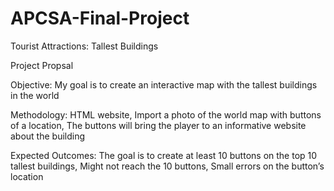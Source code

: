 # APCSA-Final-Project
Tourist Attractions: Tallest Buildings


Project Propsal

Objective:
My goal is to create an interactive map with the tallest buildings in the world

Methodology:
HTML website, Import a photo of the world map with buttons of a location, The buttons will bring the player to an informative website about the building

Expected Outcomes:
The goal is to create at least 10 buttons on the top 10 tallest buildings, Might not reach the 10 buttons, Small errors on the button’s location
